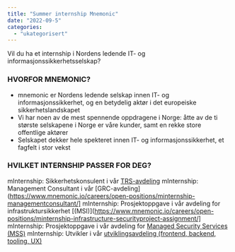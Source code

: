 ```yaml
---
title: "Summer internship Mnemonic"
date: "2022-09-5"
categories: 
  - "ukategorisert"
---
```


Vil du ha et internship i Nordens ledende IT- og informasjonssikkerhetsselskap?

### HVORFOR MNEMONIC?

* mnemonic er Nordens ledende selskap innen IT- og informasjonssikkerhet, og en
betydelig aktør i det europeiske sikkerhetslandskapet
* Vi har noen av de mest spennende oppdragene i Norge: åtte av de ti største
selskapene i Norge er våre kunder, samt en rekke store offentlige aktører
* Selskapet dekker hele spekteret innen IT- og informasjonssikkerhet, et fagfelt i stor
vekst

### HVILKET INTERNSHIP PASSER FOR DEG?

mInternship: Sikkerhetskonsulent i vår [TRS-avdeling](https://www.mnemonic.io/careers/open-positions/minternship-security-consultant/)
mInternship: Management Consultant i vår [GRC-avdeling](https://www.mnemonic.io/careers/open-positions/minternship-managementconsultant/]
mInternship: Prosjektoppgave i vår avdeling for infrastruktursikkerhet [(MSI)](https://www.mnemonic.io/careers/open-positions/minternship-infrastructure-securityproject-assignment/]
mInternship: Prosjektoppgave i vår avdeling for [Managed Security Services (MSS)](https://www.mnemonic.io/careers/open-positions/minternship-project-assignmentmss/)
mInternship: Utvikler i vår [utviklingsavdeling (frontend, backend, tooling, UX)](https://www.mnemonic.io/careers/open-positions/minternship-developer/)

